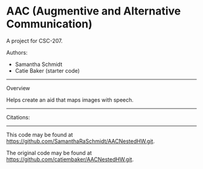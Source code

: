 # AAC (Augmentive and Alternative Communication)

A project for CSC-207.

Authors:

* Samantha Schmidt
* Catie Baker (starter code)

---

Overview

Helps create an aid that maps images with speech. 

---

Citations:

---

This code may be found at <https://github.com/SamanthaRaSchmidt/AACNestedHW.git>. 

The original code may be found at <https://github.com/catiembaker/AACNestedHW.git>.